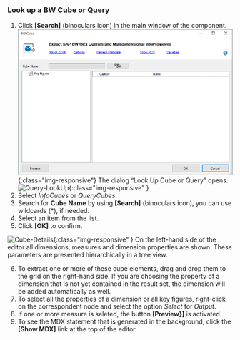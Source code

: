 
### Look up a BW Cube or Query
1. Click **[Search]** (binoculars icon) in the main window of the component.
![Bw-Cube-Data-Source](/img/content/xis/bw-cube-lookup.png){:class="img-responsive"}
The dialog “Look Up Cube or Query” opens.
![Query-LookUp](/img/content/Query-LookUp.png){:class="img-responsive" }
2. Select *InfoCubes* or *QueryCubes*.
3. Search for **Cube Name** by using **[Search]** (binoculars icon), you can use wildcards (*), if needed.
4. Select an item from the list. 
5. Click **[OK]** to confirm.

![Cube-Details](/img/content/Cube-Details.png){:class="img-responsive" }
On the left-hand side of the editor all dimensions, measures and dimension properties are shown. These parameters are presented hierarchically in a tree view.

6. To extract one or more of these cube elements, drag and drop them to the grid on the right-hand side. If you are choosing the property of a dimension that is not yet contained in the result set, the dimension will be added automatically as well.
7. To select all the properties of a dimension or all key figures, right-click on the correspondent node and select the option *Select* for *Output*.
8. If one or more measure is seleted, the button **[Preview}]** is activated.
9. To see the MDX statement that is generated in the background, click the **[Show MDX]** link at the top of the editor. 
